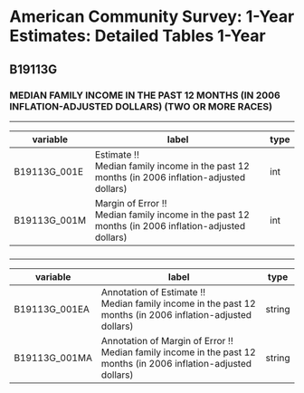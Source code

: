 # American Community Survey: 1-Year Estimates: Detailed Tables 1-Year

## B19113G

### MEDIAN FAMILY INCOME IN THE PAST 12 MONTHS (IN 2006 INFLATION-ADJUSTED DOLLARS) (TWO OR MORE RACES)

___

| variable | label | type |
| ----- | ----- | ----- |
| B19113G_001E | Estimate !!<br>Median family income in the past 12 months (in 2006 inflation-adjusted dollars) | int |
| B19113G_001M | Margin of Error !!<br>Median family income in the past 12 months (in 2006 inflation-adjusted dollars) | int |
### 

___

| variable | label | type |
| ----- | ----- | ----- |
| B19113G_001EA | Annotation of Estimate !!<br>Median family income in the past 12 months (in 2006 inflation-adjusted dollars) | string |
| B19113G_001MA | Annotation of Margin of Error !!<br>Median family income in the past 12 months (in 2006 inflation-adjusted dollars) | string |

